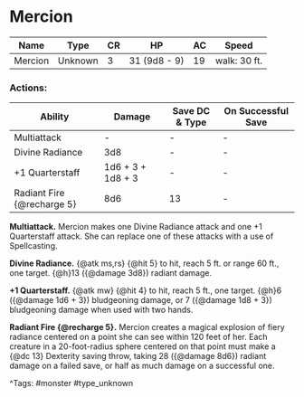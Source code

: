 # Mercion

| Name | Type | CR | HP | AC | Speed |
|------|------|----|----|----|-------|
| Mercion | Unknown | 3 | 31 (9d8 - 9) | 19 | walk: 30 ft. |

### Actions:

| Ability | Damage | Save DC & Type | On Successful Save |
|---------|--------|----------------|--------------------|
| Multiattack | - | - | - |
| Divine Radiance | 3d8 | - | - |
| +1 Quarterstaff | 1d6 + 3 + 1d8 + 3 | - | - |
| Radiant Fire {@recharge 5} | 8d6 | 13 | - |


**Multiattack.** Mercion makes one Divine Radiance attack and one +1 Quarterstaff attack. She can replace one of these attacks with a use of Spellcasting.

**Divine Radiance.** {@atk ms,rs} {@hit 5} to hit, reach 5 ft. or range 60 ft., one target. {@h}13 ({@damage 3d8}) radiant damage.

**+1 Quarterstaff.** {@atk mw} {@hit 4} to hit, reach 5 ft., one target. {@h}6 ({@damage 1d6 + 3}) bludgeoning damage, or 7 ({@damage 1d8 + 3}) bludgeoning damage when used with two hands.

**Radiant Fire {@recharge 5}.** Mercion creates a magical explosion of fiery radiance centered on a point she can see within 120 feet of her. Each creature in a 20-foot-radius sphere centered on that point must make a {@dc 13} Dexterity saving throw, taking 28 ({@damage 8d6}) radiant damage on a failed save, or half as much damage on a successful one.

^Tags: #monster #type_unknown